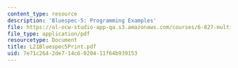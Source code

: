 ```yaml
---
content_type: resource
description: 'Bluespec-5: Programming Examples'
file: https://ol-ocw-studio-app-qa.s3.amazonaws.com/courses/6-827-multithreaded-parallelism-languages-and-compilers-fall-2002/7e71c2642de714c6020411f64b939153_L21Bluespec5Print.pdf
file_type: application/pdf
resourcetype: Document
title: L21Bluespec5Print.pdf
uid: 7e71c264-2de7-14c6-0204-11f64b939153
---
```

